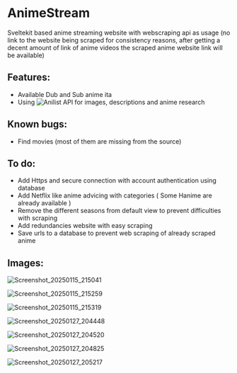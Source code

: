 # AnimeStream
Sveltekit based anime streaming website with webscraping api as usage (no link to the website being scraped for consistency reasons, after getting a decent amount of link of anime videos the scraped anime website link will be available)

## Features:
* Available Dub and Sub anime ita
* Using ![Anilist](https://github.com/anilist) API for images, descriptions and anime research

## Known bugs:
* Find movies (most of them are missing from the source)
## To do:
* Add Https and secure connection with account authentication using database
* Add Netflix like anime advicing with categories ( Some Hanime are already available )
* Remove the different seasons from default view to prevent difficulties with scraping
* Add redundancies website with easy scraping
* Save urls to a database to prevent web scraping of already scraped anime


## Images: 
![Screenshot_20250115_215041](https://github.com/user-attachments/assets/f602973c-413e-45bf-864c-530b4844b186)

![Screenshot_20250115_215259](https://github.com/user-attachments/assets/7a0c1ef9-26fa-4ea6-892a-8701b8c25740)

![Screenshot_20250115_215319](https://github.com/user-attachments/assets/4497a7ef-fc69-4954-a5a9-9656bf22e19b)

![Screenshot_20250127_204448](https://github.com/user-attachments/assets/6a56f881-a290-4bac-8594-458a49f2f50c)

![Screenshot_20250127_204520](https://github.com/user-attachments/assets/3a11fa93-c183-4a98-ad7f-58462113c4eb)

![Screenshot_20250127_204825](https://github.com/user-attachments/assets/053058ec-7b8f-4096-8cc0-b0cc5940b742)

![Screenshot_20250127_205217](https://github.com/user-attachments/assets/f1cafe74-9247-4153-82bc-05e97d7226d5)
